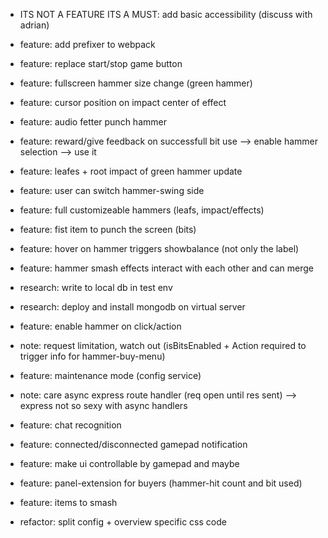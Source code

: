 -   ITS NOT A FEATURE ITS A MUST: add basic accessibility (discuss with adrian)
-   feature: add prefixer to webpack
-   feature: replace start/stop game button
-   feature: fullscreen hammer size change (green hammer)
-   feature: cursor position on impact center of effect
-   feature: audio fetter punch hammer
-   feature: reward/give feedback on successfull bit use --> enable hammer selection --> use it
-   feature: leafes + root impact of green hammer update

-   feature: user can switch hammer-swing side
-   feature: full customizeable hammers (leafs, impact/effects)
-   feature: fist item to punch the screen (bits)
-   feature: hover on hammer triggers showbalance (not only the label)
-   feature: hammer smash effects interact with each other and can merge
-   research: write to local db in test env
-   research: deploy and install mongodb on virtual server
-   feature: enable hammer on click/action
-   note: request limitation, watch out (isBitsEnabled + Action required to trigger info for hammer-buy-menu)
-   feature: maintenance mode (config service)
-   note: care async express route handler (req open until res sent) --> express not so sexy with async handlers
-   feature: chat recognition
-   feature: connected/disconnected gamepad notification
-   feature: make ui controllable by gamepad and maybe
-   feature: panel-extension for buyers (hammer-hit count and bit used)
-   feature: items to smash

*   refactor: split config + overview specific css code
